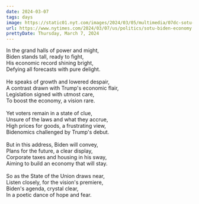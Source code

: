 ```yaml
---
date: 2024-03-07
tags: days
image: https://static01.nyt.com/images/2024/03/05/multimedia/07dc-sotu-econ/05poll-econ-hgkc-facebookJumbo.jpg
url: https://www.nytimes.com/2024/03/07/us/politics/sotu-biden-economy.html
prettyDate: Thursday, March 7, 2024
---
```

In the grand halls of power and might,<br>Biden stands tall, ready to fight,<br>His economic record shining bright,<br>Defying all forecasts with pure delight.<br><br>He speaks of growth and lowered despair,<br>A contrast drawn with Trump's economic flair,<br>Legislation signed with utmost care,<br>To boost the economy, a vision rare.<br><br>Yet voters remain in a state of clue,<br>Unsure of the laws and what they accrue,<br>High prices for goods, a frustrating view,<br>Bidenomics challenged by Trump's debut.<br><br>But in this address, Biden will convey,<br>Plans for the future, a clear display,<br>Corporate taxes and housing in his sway,<br>Aiming to build an economy that will stay.<br><br>So as the State of the Union draws near,<br>Listen closely, for the vision's premiere,<br>Biden's agenda, crystal clear,<br>In a poetic dance of hope and fear.